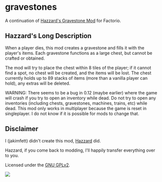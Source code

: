 # gravestones
A continuation of [Hazzard's Gravestone Mod](https://forums.factorio.com/viewtopic.php?f=92&t=14107) for Factorio.

## Hazzard's Long Description
When a player dies, this mod creates a gravestone and fills it with the player's items. 
Each gravestone functions as a large chest, but cannot be crafted or obtained.  

The mod will try to place the chest within 8 tiles of the player; if it cannot find a spot, no chest will be created, and the items will be lost. 
The chest currently holds up to 89 stacks of items (more than a vanilla player can hold), any extras will be deleted.

WARNING: There seems to be a bug in 0.12 (maybe earlier) where the game will crash if you try to open an inventory while dead. 
Do not try to open any inventories (including chests, gravestones, machines, trains, etc) while dead.
This mod only works in multiplayer because the game is reset in singleplayer. I do not know if it is possible for mods to change that.

## Disclaimer
I (jakimfett) didn't create this mod, [Hazzard](https://forums.factorio.com/memberlist.php?mode=viewprofile&u=8744) did.

Hazzard, if you come back to modding, I'll happily transfer everything over to you.

Licensed under the [GNU GPLv2](https://github.com/jakimfett/gravestones/blob/master/LICENSE).

![](https://raw.githubusercontent.com/jakimfett/gravestones/master/gravestones.png)
